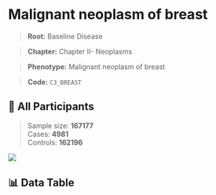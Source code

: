 # Malignant neoplasm of breast

> **Root:** Baseline Disease  

> **Chapter:** Chapter II- Neoplasms  

> **Phenotype:** Malignant neoplasm of breast  

> **Code:** `C3_BREAST`

## 🧪 All Participants  
> Sample size: **167177**  
> Cases: **4981**  
> Controls: **162196**
<img src="/Sensitive/Figures/ALL/Incidence/C3_BREAST.png"/>

## 📊 Data Table
<CsvTableMRF src="/Sensitive/Data/ALL/Incidence/COX_C3_BREAST.csv"/>

